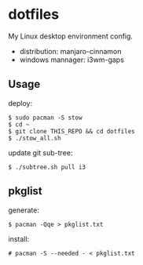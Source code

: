 # dotfiles

My Linux desktop environment config.

- distribution: manjaro-cinnamon
- windows mannager: i3wm-gaps

## Usage

deploy:
```
$ sudo pacman -S stow
$ cd ~
$ git clone THIS_REPO && cd dotfiles
$ ./stow_all.sh
```

update git sub-tree:
```
$ ./subtree.sh pull i3
```

## pkglist

generate:
```
$ pacman -Qqe > pkglist.txt
```

install:
```
# pacman -S --needed - < pkglist.txt
```
